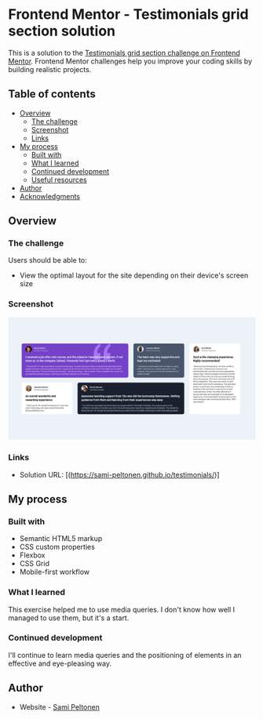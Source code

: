 # Frontend Mentor - Testimonials grid section solution

This is a solution to the [Testimonials grid section challenge on Frontend Mentor](https://www.frontendmentor.io/challenges/testimonials-grid-section-Nnw6J7Un7). Frontend Mentor challenges help you improve your coding skills by building realistic projects. 

## Table of contents

- [Overview](#overview)
  - [The challenge](#the-challenge)
  - [Screenshot](#screenshot)
  - [Links](#links)
- [My process](#my-process)
  - [Built with](#built-with)
  - [What I learned](#what-i-learned)
  - [Continued development](#continued-development)
  - [Useful resources](#useful-resources)
- [Author](#author)
- [Acknowledgments](#acknowledgments)

## Overview

### The challenge

Users should be able to:

- View the optimal layout for the site depending on their device's screen size

### Screenshot

![Solution](./screenshots/screenshot_testimonials_1440.png)

### Links

- Solution URL: [(https://sami-peltonen.github.io/testimonials/)]

## My process

### Built with

- Semantic HTML5 markup
- CSS custom properties
- Flexbox
- CSS Grid
- Mobile-first workflow

### What I learned

This exercise helped me to use media queries. I don't know how well I managed to use them, but it's a start.

### Continued development

I'll continue to learn media queries and the positioning of elements in an effective and eye-pleasing way.

## Author

- Website - [Sami Peltonen](https://github.com/sami-peltonen)
